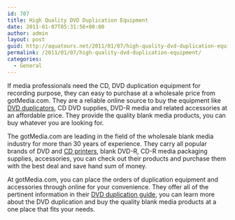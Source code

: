 ```yaml
---
id: 707
title: High Quality DVD Duplication Equipment
date: 2011-01-07T05:31:56+00:00
author: admin
layout: post
guid: http://aquatours.net/2011/01/07/high-quality-dvd-duplication-equipment/
permalink: /2011/01/07/high-quality-dvd-duplication-equipment/
categories:
  - General
---
```

If media professionals need the CD, DVD duplication equipment for recording purpose, they can easy to purchase at a wholesale price from gotMedia.com. They are a reliable online source to buy the equipment like [DVD duplicators](http://www.gotmedia.com/cd-dvd-duplicators.html), CD DVD supplies, DVD-R media and related accessories at an affordable price. They provide the quality blank media products, you can buy whatever you are looking for.

The gotMedia.com are leading in the field of the wholesale blank media industry for more than 30 years of experience. They carry all popular brands of DVD and [CD printers](http://www.gotmedia.com/cd-dvd-printers.html), blank DVD-R, CD-R media packaging supplies, accessories, you can check out their products and purchase them with the best deal and save hand sum of money.

At gotMedia.com, you can place the orders of duplication equipment and accessories through online for your convenience. They offer all of the pertinent information in their [DVD duplication guide](http://www.emedialive.com/Articles/ReadArticle.aspx?ArticleID=10039), you can learn more about the DVD duplication and buy the quality blank media products at a one place that fits your needs.